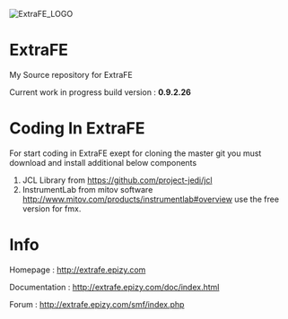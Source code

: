 
![ExtraFE_LOGO](https://i.imgur.com/g7mmko5.png)

# ExtraFE

My Source repository for ExtraFE

Current work in progress build version : <b> 0.9.2.26 </b>


# Coding In ExtraFE

For start coding in ExtraFE exept for cloning the master git you must download and install additional below components

1. JCL Library from https://github.com/project-jedi/jcl
2. InstrumentLab from mitov software http://www.mitov.com/products/instrumentlab#overview use the free version for fmx.

# Info

Homepage       : http://extrafe.epizy.com

Documentation  : http://extrafe.epizy.com/doc/index.html

Forum          : http://extrafe.epizy.com/smf/index.php 

